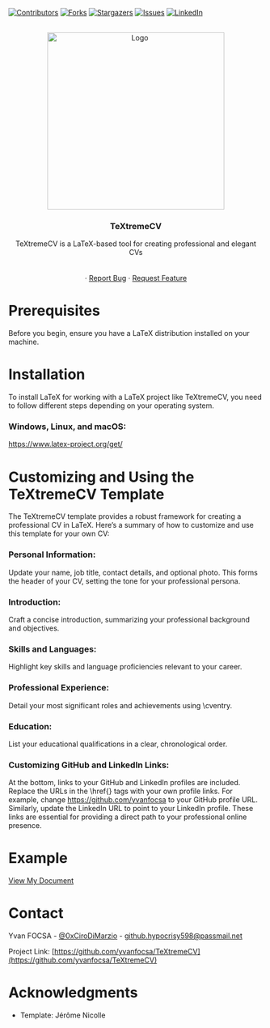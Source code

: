 <a name="readme-top"></a>

[![Contributors][contributors-shield]][contributors-url]
[![Forks][forks-shield]][forks-url]
[![Stargazers][stars-shield]][stars-url]
[![Issues][issues-shield]][issues-url]
[![LinkedIn][linkedin-shield]][linkedin-url]

<br />
<div align="center">
  <a href="https://github.com/yvanfocsa/TeXtremeCV">
    <img src="https://i.ibb.co/ZBQ2sy1/Te-Xtreme-CV.png" alt="Logo" width="350" height="350">
  </a>

<h3 align="center">TeXtremeCV</h3>

  <p align="center">
    TeXtremeCV is a LaTeX-based tool for creating professional and elegant CVs
    <br />
    <br />
    <br />
    ·
    <a href="https://github.com/yvanfocsa/TeXtremeCV/issues">Report Bug</a>
    ·
    <a href="https://github.com/yvanfocsa/TeXtremeCV/issues">Request Feature</a>
  </p>
</div>

# Prerequisites

Before you begin, ensure you have a LaTeX distribution installed on your machine.

# Installation

To install LaTeX for working with a LaTeX project like TeXtremeCV, you need to follow different steps depending on your operating system.

### Windows, Linux, and macOS:

https://www.latex-project.org/get/

# Customizing and Using the TeXtremeCV Template

The TeXtremeCV template provides a robust framework for creating a professional CV in LaTeX. Here’s a summary of how to customize and use this template for your own CV:

  ### Personal Information:
  
  Update your name, job title, contact details, and optional photo.
  This forms the header of your CV, setting the tone for your professional persona.

  ### Introduction:
  
  Craft a concise introduction, summarizing your professional background and objectives.

  ### Skills and Languages:
  
  Highlight key skills and language proficiencies relevant to your career.
  
  ### Professional Experience:
  
  Detail your most significant roles and achievements using \cventry.

  ### Education:
  
  List your educational qualifications in a clear, chronological order.

  ### Customizing GitHub and LinkedIn Links:
  
  At the bottom, links to your GitHub and LinkedIn profiles are included.
  Replace the URLs in the \href{} tags with your own profile links.
  For example, change https://github.com/yvanfocsa to your GitHub profile URL.
  Similarly, update the LinkedIn URL to point to your LinkedIn profile.
  These links are essential for providing a direct path to your professional online presence.

<p align="right"><a href="#readme-top"></a></p>

# Example

[View My Document](Yvan_FOCSA_CV.pdf)

# Contact

Yvan FOCSA - [@0xCiroDiMarzio](https://twitter.com/0xCiroDiMarzio) - github.hypocrisy598@passmail.net

Project Link: [https://github.com/yvanfocsa/TeXtremeCV](https://github.com/yvanfocsa/TeXtremeCV)

<p align="right"><a href="#readme-top"></a></p>

# Acknowledgments

* Template:  Jérôme Nicolle

<p align="right"><a href="#readme-top"></a></p>

[contributors-shield]: https://img.shields.io/github/contributors/yvanfocsa/TeXtremeCV.svg?style=for-the-badge
[contributors-url]: https://github.com/yvanfocsa/TeXtremeCV/graphs/contributors
[forks-shield]: https://img.shields.io/github/forks/yvanfocsa/TeXtremeCV.svg?style=for-the-badge
[forks-url]: https://github.com/yvanfocsa/TeXtremeCV/network/members
[stars-shield]: https://img.shields.io/github/stars/yvanfocsa/TeXtremeCV.svg?style=for-the-badge
[stars-url]: https://github.com/yvanfocsa/TeXtremeCV/stargazers
[issues-shield]: https://img.shields.io/github/issues/yvanfocsa/TeXtremeCV.svg?style=for-the-badge
[issues-url]: https://github.com/yvanfocsa/TeXtremeCV/issues
[license-shield]: https://img.shields.io/github/license/yvanfocsa/TeXtremeCV.svg?style=for-the-badge
[license-url]: https://github.com/yvanfocsa/TeXtremeCV/blob/master/LICENSE.txt
[linkedin-shield]: https://img.shields.io/badge/-LinkedIn-black.svg?style=for-the-badge&logo=linkedin&colorB=555
[linkedin-url]: https://linkedin.com/in/yvanfocsa
[product-screenshot]: images/screenshot.png
